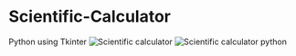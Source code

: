 # Scientific-Calculator
Python using Tkinter
![Scientific calculator](https://user-images.githubusercontent.com/72095437/182020924-27caa62d-c2ee-455a-83b1-383c0067944a.png)
![Scientific calculator python](https://user-images.githubusercontent.com/72095437/182020930-aa8e9e3d-d4e3-4b1f-ab47-0f4556056ccf.png)
